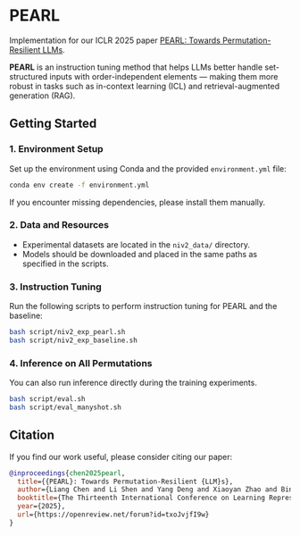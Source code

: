 # PEARL

Implementation for our ICLR 2025 paper [PEARL: Towards Permutation-Resilient LLMs](https://openreview.net/forum?id=txoJvjfI9w).

**PEARL** is an instruction tuning method that helps LLMs better handle set-structured inputs with order-independent elements — making them more robust in tasks such as in-context learning (ICL) and retrieval-augmented generation (RAG).

## Getting Started

### 1. Environment Setup

Set up the environment using Conda and the provided `environment.yml` file:

```bash
conda env create -f environment.yml
```

If you encounter missing dependencies, please install them manually.

### 2. Data and Resources

- Experimental datasets are located in the `niv2_data/` directory.
- Models should be downloaded and placed in the same paths as specified in the scripts.

### 3. Instruction Tuning

Run the following scripts to perform instruction tuning for PEARL and the baseline:

```bash
bash script/niv2_exp_pearl.sh
bash script/niv2_exp_baseline.sh
```

### 4. Inference on All Permutations

You can also run inference directly during the training experiments.

```bash
bash script/eval.sh
bash script/eval_manyshot.sh
```

## Citation

If you find our work useful, please consider citing our paper:

```bibtex
@inproceedings{chen2025pearl,
  title={{PEARL}: Towards Permutation-Resilient {LLM}s},
  author={Liang Chen and Li Shen and Yang Deng and Xiaoyan Zhao and Bin Liang and Kam-Fai Wong},
  booktitle={The Thirteenth International Conference on Learning Representations (ICLR)},
  year={2025},
  url={https://openreview.net/forum?id=txoJvjfI9w}
}
```
